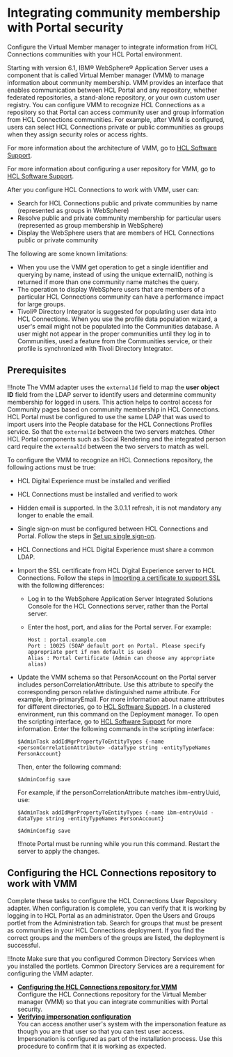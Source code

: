 # Integrating community membership with Portal security

Configure the Virtual Member manager to integrate information from HCL Connections communities with your HCL Portal environment.

Starting with version 6.1, IBM® WebSphere® Application Server uses a component that is called Virtual Member manager \(VMM\) to manage information about community membership. VMM provides an interface that enables communication between HCL Portal and any repository, whether federated repositories, a stand-alone repository, or your own custom user registry. You can configure VMM to recognize HCL Connections as a repository so that Portal can access community user and group information from HCL Connections communities. For example, after VMM is configured, users can select HCL Connections private or public communities as groups when they assign security roles or access rights.

For more information about the architecture of VMM, go to [HCL Software Support](https://support.hcltechsw.com/csm).

For more information about configuring a user repository for VMM, go to [HCL Software Support](https://support.hcltechsw.com/csm).

After you configure HCL Connections to work with VMM, user can:

-   Search for HCL Connections public and private communities by name \(represented as groups in WebSphere\)
-   Resolve public and private community membership for particular users \(represented as group membership in WebSphere\)
-   Display the WebSphere users that are members of HCL Connections public or private community

The following are some known limitations:

-   When you use the VMM get operation to get a single identifier and querying by name, instead of using the unique externalID, nothing is returned if more than one community name matches the query.
-   The operation to display WebSphere users that are members of a particular HCL Connections community can have a performance impact for large groups.
-   Tivoli® Directory Integrator is suggested for populating user data into HCL Connections. When you use the profile data population wizard, a user's email might not be populated into the Communities database. A user might not appear in the proper communities until they log in to Communities, used a feature from the Communities service, or their profile is synchronized with Tivoli Directory Integrator.

## Prerequisites

!!!note
    The VMM adapter uses the `externalId` field to map the **user object ID** field from the LDAP server to identify users and determine community membership for logged in users. This action helps to control access for Community pages based on community membership in HCL Connections. HCL Portal must be configured to use the same LDAP that was used to import users into the People database for the HCL Connections Profiles service. So that the `externalId` between the two servers matches. Other HCL Portal components such as Social Rendering and the integrated person card require the `externalId` between the two servers to match as well.

To configure the VMM to recognize an HCL Connections repository, the following actions must be true:

-   HCL Digital Experience must be installed and verified
-   HCL Connections must be installed and verified to work
-   Hidden email is supported. In the 3.0.1.1 refresh, it is not mandatory any longer to enable the email.
-   Single sign-on must be configured between HCL Connections and Portal. Follow the steps in [Set up single sign-on](../../../i_coll_t_enable_lcsso.md).
-   HCL Connections and HCL Digital Experience must share a common LDAP.
-   Import the SSL certificate from HCL Digital Experience server to HCL Connections. Follow the steps in [Importing a certificate to support SSL](../../../connectionss_oncloud/connections_deploying/t_connections_portlets_import_cert.md) with the following differences:
    -   Log in to the WebSphere Application Server Integrated Solutions Console for the HCL Connections server, rather than the Portal server.
    -   Enter the host, port, and alias for the Portal server. For example:

        ```
        Host : portal.example.com
        Port : 10025 (SOAP default port on Portal. Please specify appropriate port if non default is used)
        Alias : Portal Certificate (Admin can choose any appropriate alias)
        ```

-   Update the VMM schema so that PersonAccount on the Portal server includes personCorrelationAttribute. Use this attribute to specify the corresponding person relative distinguished name attribute. For example, ibm-primaryEmail. For more information about name attributes for different directories, go to [HCL Software Support](https://support.hcltechsw.com/csm). In a clustered environment, run this command on the Deployment manager. To open the scripting interface, go to [HCL Software Support](https://support.hcltechsw.com/csm) for more information. Enter the following commands in the scripting interface:

    ```
    $AdminTask addIdMgrPropertyToEntityTypes {-name <personCorrelationAttribute> -dataType string -entityTypeNames PersonAccount} 
    ```

    Then, enter the following command:

    ```
    $AdminConfig save
    ```

    For example, if the personCorrelationAttribute matches ibm-entryUuid, use:

    ```
    $AdminTask addIdMgrPropertyToEntityTypes {-name ibm-entryUuid -dataType string -entityTypeNames PersonAccount} 
    
    $AdminConfig save
    ```

    !!!note
        Portal must be running while you run this command. Restart the server to apply the changes.


## Configuring the HCL Connections repository to work with VMM

Complete these tasks to configure the HCL Connections User Repository adapter. When configuration is complete, you can verify that it is working by logging in to HCL Portal as an administrator. Open the Users and Groups portlet from the Administration tab. Search for groups that must be present as communities in your HCL Connections deployment. If you find the correct groups and the members of the groups are listed, the deployment is successful.

!!!note
    Make sure that you configured Common Directory Services when you installed the portlets. Common Directory Services are a requirement for configuring the VMM adapter.

-   **[Configuring the HCL Connections repository for VMM](t_connections_portlets_VMM_repository_config.md)**  
Configure the HCL Connections repository for the Virtual Member manager (VMM) so that you can integrate communities with Portal security.
-   **[Verifying impersonation configuration](t_connections_portlets_impersonation.md)**  
 You can access another user's system with the impersonation feature as though you are that user so that you can test user access. Impersonation is configured as part of the installation process. Use this procedure to confirm that it is working as expected.



